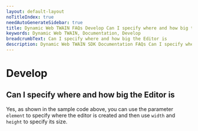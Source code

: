 ```yaml
---
layout: default-layout
noTitleIndex: true
needAutoGenerateSidebar: true
title: Dynamic Web TWAIN FAQs Develop Can I specify where and how big the Editor is
keywords: Dynamic Web TWAIN, Documentation, Develop
breadcrumbText: Can I specify where and how big the Editor is
description: Dynamic Web TWAIN SDK Documentation FAQs Can I specify where and how big the Editor is
---
```


# Develop

## Can I specify where and how big the Editor is

Yes, as shown in the sample code above, you can use the parameter `element` to specify where the editor is created and then use `width` and `height` to specify its size.